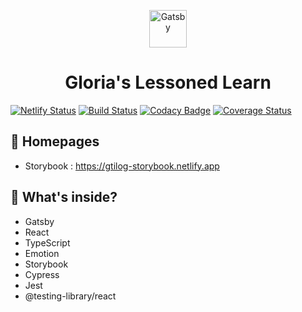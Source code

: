 <p align="center">
  <a href="https://www.gatsbyjs.org">
    <img alt="Gatsby" src="https://www.gatsbyjs.org/monogram.svg" width="60" />
  </a>
</p>
<h1 align="center">
  Gloria's Lessoned Learn
</h1>

[![Netlify Status](https://api.netlify.com/api/v1/badges/0c173e77-2b08-479c-9002-08cbdde55ddd/deploy-status)](https://app.netlify.com/sites/gtilog/deploys)
[![Build Status](https://travis-ci.com/gloriaJun/gloria-tilog.svg?branch=master)](https://travis-ci.com/gloriaJun/gloria-tilog)
[![Codacy Badge](https://api.codacy.com/project/badge/Grade/1bbd3cdcdded460faf19ca042923fed7)](https://app.codacy.com/manual/pureainu/gloria-tilog?utm_source=github.com&utm_medium=referral&utm_content=gloriaJun/gloria-tilog&utm_campaign=Badge_Grade_Dashboard)
[![Coverage Status](https://coveralls.io/repos/github/gloriaJun/gloria-tilog/badge.svg?branch=develop)](https://coveralls.io/github/gloriaJun/gloria-tilog?branch=develop)

## 🚀 Homepages

- Storybook : https://gtilog-storybook.netlify.app

## 🧐 What's inside?

- Gatsby
- React
- TypeScript
- Emotion
- Storybook
- Cypress
- Jest
- @testing-library/react
